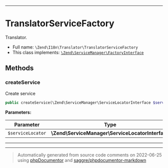 ***

# TranslatorServiceFactory

Translator.



* Full name: `\Zend\I18n\Translator\TranslatorServiceFactory`
* This class implements:
[`\Zend\ServiceManager\FactoryInterface`](../../ServiceManager/FactoryInterface.md)




## Methods


### createService

Create service

```php
public createService(\Zend\ServiceManager\ServiceLocatorInterface $serviceLocator): mixed
```








**Parameters:**

| Parameter | Type | Description |
|-----------|------|-------------|
| `$serviceLocator` | **\Zend\ServiceManager\ServiceLocatorInterface** |  |




***


***
> Automatically generated from source code comments on 2022-06-25 using [phpDocumentor](http://www.phpdoc.org/) and [saggre/phpdocumentor-markdown](https://github.com/Saggre/phpDocumentor-markdown)
